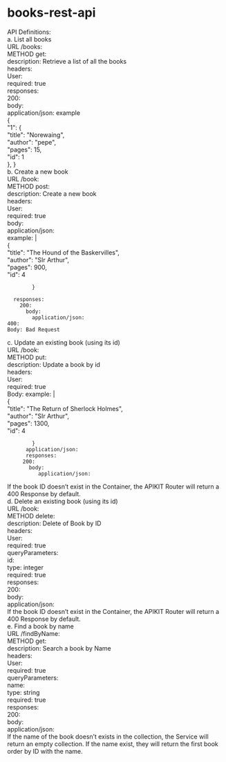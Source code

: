 # books-rest-api


API Definitions:  
a. List all books  
 URL  /books:  
 METHOD    get:  
    description: Retrieve a list of all the books  
    headers:  
      User:  
        required: true  
    responses:  
      200:  
        body:  
          application/json: example   
{  
  "1": {  
    "title": "Norewaing",  
    "author": "pepe",  
    "pages": 15,  
    "id": 1  
  }, }  
b. Create a new book  
URL  /book:         
METHOD    post:  
      description: Create a new book  
      headers:  
        User:  
          required: true  
      body:  
        application/json:   
     example: |  
            {    
"title": "The Hound of the Baskervilles",  
    "author": "SIr Arthur",  
    "pages": 900,  
    "id": 4  
             
            }  
          
      responses:  
        200:  
          body:  
            application/json:  
    400:  
    Body: Bad Request  
c. Update an existing book (using its id)  
URL  /book:    
METHOD put:  
        description: Update a book by id  
        headers:  
          User:  
            required: true  
        Body: 
    example: |  
            {    
"title": "The Return of Sherlock Holmes",  
    "author": "SIr Arthur",  
    "pages": 1300,  
    "id": 4  
             
            }  
          application/json:            
          responses:
         200:  
           body:  
              application/json:  
If the book ID doesn’t exist in the Container, the APIKIT Router will return a 400 Response by default.  
d. Delete an existing book (using its id)  
URL  /book:   
METHOD delete:  
      description: Delete of Book by ID  
      headers:  
        User:  
          required: true  
      queryParameters:  
        id:  
          type: integer  
          required: true  
      responses:  
          200:  
            body:  
              application/json:  
If the book ID doesn’t exist in the Container, the APIKIT Router will return a 400 Response by default.  
e. Find a book by name  
URL     /findByName:  
METHOD      get:  
        description: Search a book by Name  
        headers:  
          User:  
            required: true  
        queryParameters:  
           name:  
             type: string  
             required: true  
        responses:  
          200:  
           body:  
              application/json:  
If the name of the book doesn’t exists in the collection, the Service will return an empty collection. If the name exist, they will return the first book order by ID with the name.  
